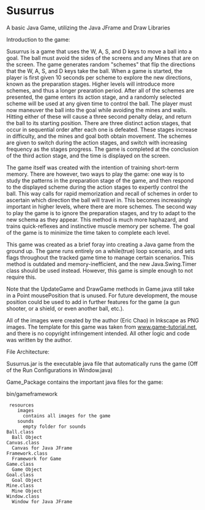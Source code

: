 # Susurrus
A basic Java Game, utilizing the Java JFrame and Draw Libraries


Introduction to the game:
  
Susurrus is a game that uses the W, A, S, and D keys to move a ball into a goal. The ball must avoid the sides of the screens and any Mines that are on the screen. The game generates random "schemes" that flip the directions that the W, A, S, and D keys take the ball. When a game is started, the player is first given 10 seconds per scheme to explore the new directions, known as the preparation stages. Higher levels will introduce more schemes, and thus a longer prearation period. After all of the schemes are presented, the game enters its action stage, and a randomly selected scheme will be used at any given time to control the ball. The player must now maneuver the ball into the goal while avoiding the mines and walls. Hitting either of these will cause a three second penalty delay, and return the ball to its starting position. There are three distinct action stages, that occur in sequential order after each one is defeated. These stages increase in difficulty, and the mines and goal both obtain movement. The schemes are given to switch during the action stages, and switch with increasing frequency as the stages progress. The game is completed at the conclusion of the third action stage, and the time is displayed on the screen.
  
The game itself was created with the intention of training short-term memory. There are however, two ways to play the game: one way is to study the patterns in the preparation stage of the game, and then respond to the displayed scheme during the action stages to expertly control the ball. This way calls for rapid memorization and recall of schemes in order to ascertain which direction the ball will travel in. This becomes increasingly important in higher levels, where there are more schemes. The second way to play the game is to ignore the preparation stages, and try to adapt to the new schema as they appear. This method is much more haphazard, and trains quick-reflexes and instinctive muscle memory per scheme. The goal of the game is to minimize the time taken to complete each level.

  This game was created as a brief foray into creating a Java game from the ground up. The game runs entirely on a while(true) loop scenario, and sets flags throughout the tracked game time to manage certain scenarios. This method is outdated and memory-inefficient, and the new Java.Swing.Timer class should be used instead. However, this game is simple enough to not require this.
  

Note that the UpdateGame and DrawGame methods in Game.java still take in a Point mousePosition that is unused. For future development, the mouse position could be used to add in further features for the game (a gun shooter, or a shield, or even another ball, etc.).

All of the images were created by the author (Eric Chao) in Inkscape as PNG images. The template for this game was taken from www.game-tutorial.net, and there is no copyright infringement intended. All other logic and code was written by the author.


File Architecture:

Susurrus.jar is the executable java file that automatically runs the game (Off of the Run Configurations in Window.java)

Game_Package contains the important java files for the game:

  bin/gameframework
   
     resources
        images
          contains all images for the game
        sounds
          empty folder for sounds
    Ball.class
      Ball Object 
    Canvas.class
      Canvas for Java JFrame
    Framework.class	
      Framework for Game
    Game.class
      Game Object
    Goal.class	
      Goal Object
    Mine.class	
      Mine Object
    Window.class
      Window for Java JFrame


